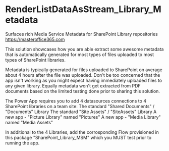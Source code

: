 # RenderListDataAsStream_Library_Metadata
Surfaces rich Media Service Metadata for SharePoint Library repositories
https://masteroffice365.com

This solution showcases how you are able extract some awesome metadata that is automatically generated for most types of files uploaded to most types of SharePoint libraries. 

Metadata is typically generated for files uploaded to SharePoint on average about 4 hours after the file was uploaded. Don't be too concerned that the app isn't working as you might expect having immediately uploaded files to any given library. Equally metadata won't get extracted from PDF documents based on the limited testing done prior to sharing this solution.

The Power App requires you to add 4 datasources connections to 4 SharePoint libraries on a team site:
The standard "Shared Documents" / "Documents" Library
The standard "Site Assets" / "SiteAssets" Library
A new app - "Picture Library" named "Pictures"
A new app - "Media Library" named "Media Assets"

In additional to the 4 Libraries, add the corrosponding Flow provisioned in this package "SharePoint_Library_MSM" which you MUST test prior to running the app.
